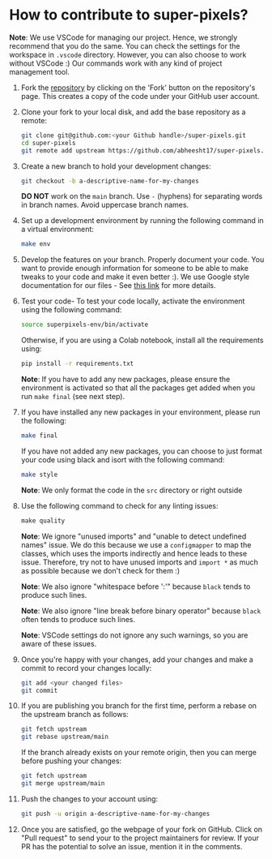 # How to contribute to super-pixels?

**Note**: We use VSCode for managing our project. Hence, we strongly recommend that you do the same. You can check the settings for the workspace in `.vscode` directory. However, you can also choose to work without VSCode :) Our commands work with any kind of project management tool.

1. Fork the [repository](https://github.com/abheesht17/super-pixels) by clicking on the 'Fork' button on the repository's page. This creates a copy of the code under your GitHub user account.

2. Clone your fork to your local disk, and add the base repository as a remote:

	```bash
	git clone git@github.com:<your Github handle>/super-pixels.git
	cd super-pixels
	git remote add upstream https://github.com/abheesht17/super-pixels.git
	```

3. Create a new branch to hold your development changes:

	```bash
	git checkout -b a-descriptive-name-for-my-changes
	```

	**DO NOT** work on the `main` branch. Use `-` (hyphens) for separating words in branch names. Avoid uppercase branch names.

4. Set up a development environment by running the following command in a virtual environment:

	```bash
	make env
	```

5. Develop the features on your branch. Properly document your code. You want to provide enough information for someone to be able to make tweaks to your code and make it even better :). We use Google style documentation for our files - See [this link](https://google.github.io/styleguide/pyguide.html#38-comments-and-docstrings) for more details.

6. Test your code- To test your code locally, activate the environment using the following command:
	
	```bash
	source superpixels-env/bin/activate
	```
	Otherwise, if you are using a Colab notebook, install all the requirements using:

	```bash
	pip install -r requirements.txt
	```

	**Note**: If you have to add any new packages, please ensure the environment is activated so that all the packages get added when you run `make final` (see next step).

7. If you have installed any new packages in your environment, please run the following:

    ```bash
    make final
    ```

	If you have not added any new packages, you can choose to just format your code using black and isort with the following command:

	```bash
	make style
	```

	**Note**: We only format the code in the `src` directory or right outside

8. Use the following command to check for any linting issues:

	```python
	make quality
	```
	**Note**: We ignore "unused imports" and "unable to detect undefined names" issue. We do this because we use a `configmapper` to map the classes, which uses the imports indirectly and hence leads to these issue. Therefore, try not to have unused imports and `import *` as much as possible because we don't check for them :)

	**Note**: We also ignore "whitespace before ':'" because `black` tends to produce such lines.

	**Note**: We also ignore "line break before binary operator" because `black` often tends to produce such lines.

	**Note**: VSCode settings do not ignore any such warnings, so you are aware of these issues.

9. Once you're happy with your changes, add your changes and make a commit to record your changes locally:

	```bash
	git add <your changed files>
	git commit
	```

10. If you are publishing you branch for the first time, perform a rebase on the upstream branch as follows:

    ```bash
    git fetch upstream
	git rebase upstream/main
    ``` 
    If the branch already exists on your remote origin, then you can merge before pushing your changes:

	```bash
	git fetch upstream
	git merge upstream/main
    ```

11. Push the changes to your account using:

	```bash
	git push -u origin a-descriptive-name-for-my-changes
	```

12. Once you are satisfied, go the webpage of your fork on GitHub. Click on "Pull request" to send your to the project maintainers for review. If your PR has the potential to solve an issue, mention it in the comments.
